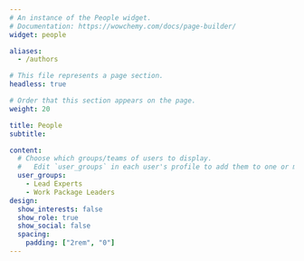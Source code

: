 ```yaml
---
# An instance of the People widget.
# Documentation: https://wowchemy.com/docs/page-builder/
widget: people

aliases:
  - /authors

# This file represents a page section.
headless: true

# Order that this section appears on the page.
weight: 20

title: People
subtitle:

content:
  # Choose which groups/teams of users to display.
  #   Edit `user_groups` in each user's profile to add them to one or more of these groups.
  user_groups:
    - Lead Experts
    - Work Package Leaders
design:
  show_interests: false
  show_role: true
  show_social: false
  spacing:
    padding: ["2rem", "0"]
---
```


